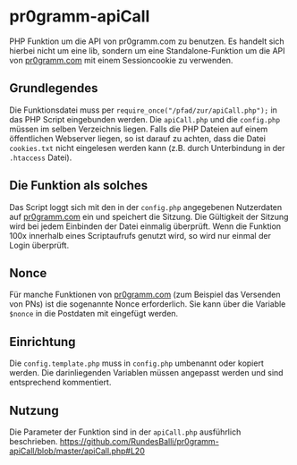 # pr0gramm-apiCall
PHP Funktion um die API von pr0gramm.com zu benutzen.
Es handelt sich hierbei nicht um eine lib, sondern um eine Standalone-Funktion um die API von [pr0gramm.com](https://pr0gramm.com) mit einem Sessioncookie zu verwenden.

## Grundlegendes
Die Funktionsdatei muss per `require_once("/pfad/zur/apiCall.php");` in das PHP Script eingebunden werden.
Die `apiCall.php` und die `config.php` müssen im selben Verzeichnis liegen. Falls die PHP Dateien auf einem öffentlichen Webserver liegen, so ist darauf zu achten, dass die Datei `cookies.txt` nicht eingelesen werden kann (z.B. durch Unterbindung in der `.htaccess` Datei).

## Die Funktion als solches
Das Script loggt sich mit den in der `config.php` angegebenen Nutzerdaten auf [pr0gramm.com](https://pr0gramm.com) ein und speichert die Sitzung.
Die Gültigkeit der Sitzung wird bei jedem Einbinden der Datei einmalig überprüft. Wenn die Funktion 100x innerhalb eines Scriptaufrufs genutzt wird, so wird nur einmal der Login überprüft.

## Nonce
Für manche Funktionen von [pr0gramm.com](https://pr0gramm.com) (zum Beispiel das Versenden von PNs) ist die sogenannte Nonce erforderlich. Sie kann über die Variable `$nonce` in die Postdaten mit eingefügt werden.

## Einrichtung
Die `config.template.php` muss in `config.php` umbenannt oder kopiert werden. Die darinliegenden Variablen müssen angepasst werden und sind entsprechend kommentiert.

## Nutzung
Die Parameter der Funktion sind in der `apiCall.php` ausführlich beschrieben. https://github.com/RundesBalli/pr0gramm-apiCall/blob/master/apiCall.php#L20

